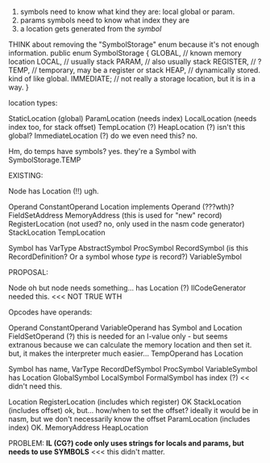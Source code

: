 
1. symbols need to know what kind they are: local global or param.
2. params symbols need to know what index they are
3. a location gets generated from the *symbol*

THINK about removing the "SymbolStorage" enum because it's not enough information.
public enum SymbolStorage {
  GLOBAL, // known memory location
  LOCAL, // usually stack
  PARAM, // also usually stack
  REGISTER, // ?
  TEMP, // temporary, may be a register or stack
  HEAP, // dynamically stored. kind of like global.
  IMMEDIATE; // not really a storage location, but it is in a way.
}


location types:

StaticLocation (global)
ParamLocation (needs index)
LocalLocation (needs index too, for stack offset)
TempLocation (?)
HeapLocation (?) isn't this global?
ImmediateLocation (?) do we even need this? no.

Hm, do temps have symbols? yes. they're a Symbol with SymbolStorage.TEMP


EXISTING:

Node
  has Location (!!) ugh.

Operand
  ConstantOperand
  Location implements Operand (???wth)?
    FieldSetAddress
    MemoryAddress (this is used for "new" record)
    RegisterLocation (not used? no, only used in the nasm code generator)
    StackLocation
    TempLocation

Symbol has VarType
  AbstractSymbol
    ProcSymbol
    RecordSymbol (is this RecordDefinition? Or a symbol whose *type* is record?)
    VariableSymbol


PROPOSAL:

Node
oh but node needs something...
  has Location (?) IlCodeGenerator needed this. <<< NOT TRUE WTH

Opcodes have operands:

Operand
  ConstantOperand
  VariableOperand has Symbol and Location
    FieldSetOperand (?) this is needed for an l-value only - but seems extranous because we can calculate the memory location and then set it. but, it makes the interpreter much easier...
    TempOperand has Location


Symbol has name, VarType
  RecordDefSymbol
  ProcSymbol
  VariableSymbol has Location
    GlobalSymbol
    LocalSymbol
    FormalSymbol has index (?) << didn't need this.

Location
  RegisterLocation (includes which register) OK
  StackLocation (includes offset) ok, but... how/when to set the offset? ideally it would be in nasm, but we don't necessarily know the offset 
  ParamLocation (includes index) OK. 
  MemoryAddress
  HeapLocation

PROBLEM:
**IL (CG?) code only uses strings for locals and params, but needs to use SYMBOLS** <<< this didn't matter.
